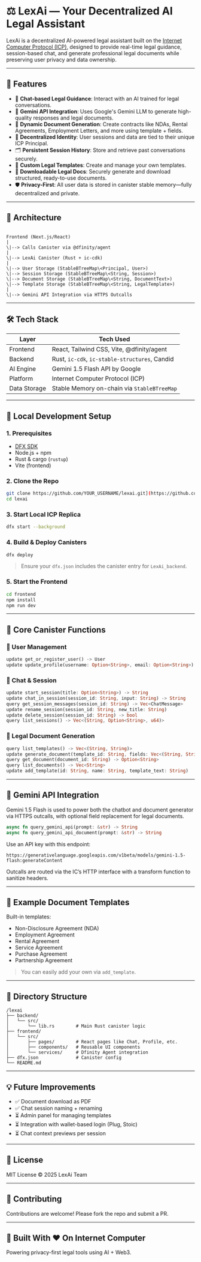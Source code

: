 # ⚖️ LexAi — Your Decentralized AI Legal Assistant

LexAi is a decentralized AI-powered legal assistant built on the [Internet Computer Protocol (ICP)](https://internetcomputer.org/), designed to provide real-time legal guidance, session-based chat, and generate professional legal documents while preserving user privacy and data ownership.

---

## 🚀 Features

- 💬 **Chat-based Legal Guidance**: Interact with an AI trained for legal conversations.
- 🧠 **Gemini API Integration**: Uses Google's Gemini LLM to generate high-quality responses and legal documents.
- 📝 **Dynamic Document Generation**: Create contracts like NDAs, Rental Agreements, Employment Letters, and more using template + fields.
- 🔐 **Decentralized Identity**: User sessions and data are tied to their unique ICP Principal.
- 🗂 **Persistent Session History**: Store and retrieve past conversations securely.
- 📄 **Custom Legal Templates**: Create and manage your own templates.
- 🧾 **Downloadable Legal Docs**: Securely generate and download structured, ready-to-use documents.
- 🛡️ **Privacy-First**: All user data is stored in canister stable memory—fully decentralized and private.
  
---

## 🧱 Architecture

```

Frontend (Next.js/React)
|
\|--> Calls Canister via @dfinity/agent
|
\|--> LexAi Canister (Rust + ic-cdk)
|
\|--> User Storage (StableBTreeMap\<Principal, User>)
\|--> Session Storage (StableBTreeMap\<String, Session>)
\|--> Document Storage (StableBTreeMap\<String, DocumentText>)
\|--> Template Storage (StableBTreeMap\<String, LegalTemplate>)
|
\|--> Gemini API Integration via HTTPS Outcalls

````

---

## 🛠️ Tech Stack

| Layer        | Tech Used                                    |
|--------------|----------------------------------------------|
| Frontend     | React, Tailwind CSS, Vite, @dfinity/agent    |
| Backend      | Rust, `ic-cdk`, `ic-stable-structures`, Candid |
| AI Engine    | Gemini 1.5 Flash API by Google               |
| Platform     | Internet Computer Protocol (ICP)             |
| Data Storage | Stable Memory on-chain via `StableBTreeMap`  |

---

## 🧪 Local Development Setup

### 1. Prerequisites

- [DFX SDK](https://smartcontracts.org/docs/quickstart/quickstart.html)
- Node.js + npm
- Rust & cargo (`rustup`)
- Vite (frontend)

### 2. Clone the Repo

```bash
git clone https://github.com/YOUR_USERNAME/lexai.git](https://github.com/amsorrytola/LexAi
cd lexai
````

### 3. Start Local ICP Replica

```bash
dfx start --background
```

### 4. Build & Deploy Canisters

```bash
dfx deploy
```

> Ensure your `dfx.json` includes the canister entry for `LexAi_backend`.

### 5. Start the Frontend

```bash
cd frontend
npm install
npm run dev
```

---

## 🔑 Core Canister Functions

### 📌 User Management

```rust
update get_or_register_user() -> User
update update_profile(username: Option<String>, email: Option<String>)
```

### 🧠 Chat & Session

```rust
update start_session(title: Option<String>) -> String
update chat_in_session(session_id: String, input: String) -> String
query get_session_messages(session_id: String) -> Vec<ChatMessage>
update rename_session(session_id: String, new_title: String)
update delete_session(session_id: String) -> bool
query list_sessions() -> Vec<(String, Option<String>, u64)>
```

### 📄 Legal Document Generation

```rust
query list_templates() -> Vec<(String, String)>
update generate_document(template_id: String, fields: Vec<(String, String)>) -> String
query get_document(document_id: String) -> Option<String>
query list_documents() -> Vec<String>
update add_template(id: String, name: String, template_text: String)
```

---

## 🧠 Gemini API Integration

Gemini 1.5 Flash is used to power both the chatbot and document generator via HTTPS outcalls, with optional field replacement for legal documents.

```rust
async fn query_gemini_api(prompt: &str) -> String
async fn query_gemini_api_document(prompt: &str) -> String
```

Use an API key with this endpoint:

```plaintext
https://generativelanguage.googleapis.com/v1beta/models/gemini-1.5-flash:generateContent
```

Outcalls are routed via the IC’s HTTP interface with a transform function to sanitize headers.

---

## 🧾 Example Document Templates

Built-in templates:

* Non-Disclosure Agreement (NDA)
* Employment Agreement
* Rental Agreement
* Service Agreement
* Purchase Agreement
* Partnership Agreement

> You can easily add your own via `add_template`.

---

## 📂 Directory Structure

```
/lexai
├── backend/
│   └── src/
│       └── lib.rs        # Main Rust canister logic
├── frontend/
│   └── src/
│       ├── pages/        # React pages like Chat, Profile, etc.
│       ├── components/   # Reusable UI components
│       └── services/     # Dfinity Agent integration
├── dfx.json              # Canister config
└── README.md
```

---

## 💡 Future Improvements

* ✅ Document download as PDF
* ✅ Chat session naming + renaming
* ⏳ Admin panel for managing templates
* ⏳ Integration with wallet-based login (Plug, Stoic)
* ⏳ Chat context previews per session

---

## 📜 License

MIT License © 2025 LexAi Team

---

## 🤝 Contributing

Contributions are welcome! Please fork the repo and submit a PR.

---

## 🧠 Built With ❤️ On Internet Computer

Powering privacy-first legal tools using AI + Web3.

```

